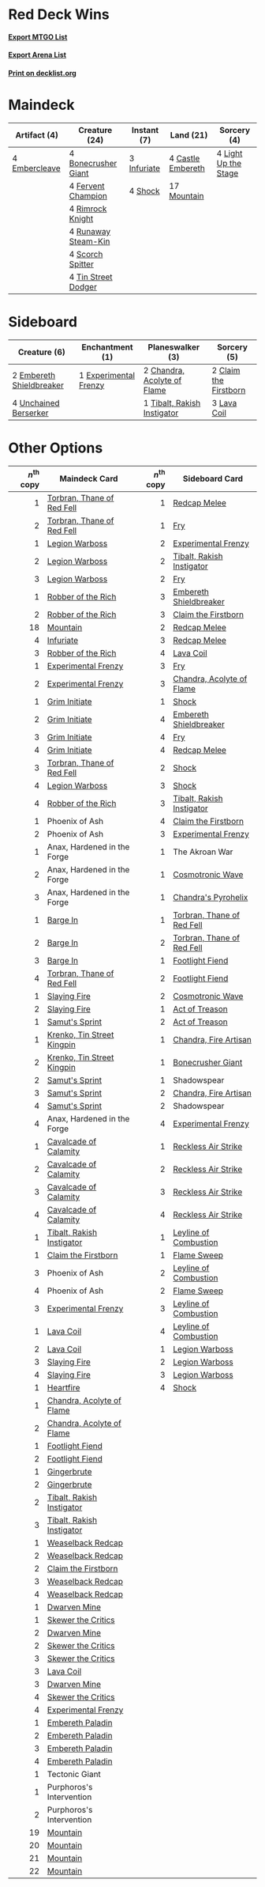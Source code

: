 # Red Deck Wins

#### [Export MTGO List](../collection/Red%20Deck%20Wins/Red%20Deck%20Wins.txt)
#### [Export Arena List](../collection/Red%20Deck%20Wins/Red%20Deck%20Wins_arena.txt)
#### [Print on decklist.org](http://decklist.org/?deckmain=4%09Bonecrusher%20Giant%0A4%09Castle%20Embereth%0A4%09Embercleave%0A4%09Fervent%20Champion%0A3%09Infuriate%0A4%09Light%20Up%20the%20Stage%0A17%09Mountain%0A4%09Rimrock%20Knight%0A4%09Runaway%20Steam-Kin%0A4%09Scorch%20Spitter%0A4%09Shock%0A4%09Tin%20Street%20Dodger&deckside=2%09Chandra,%20Acolyte%20of%20Flame%0A2%09Claim%20the%20Firstborn%0A2%09Embereth%20Shieldbreaker%0A1%09Experimental%20Frenzy%0A3%09Lava%20Coil%0A1%09Tibalt,%20Rakish%20Instigator%0A4%09Unchained%20Berserker)
# Maindeck

|                                      Artifact (4)                                      |                                        Creature (24)                                         |                                     Instant (7)                                      |                                         Land (21)                                          |                                          Sorcery (4)                                          |
|----------------------------------------------------------------------------------------|----------------------------------------------------------------------------------------------|--------------------------------------------------------------------------------------|--------------------------------------------------------------------------------------------|-----------------------------------------------------------------------------------------------|
|4 [Embercleave](http://gatherer.wizards.com/Pages/Card/Details.aspx?multiverseid=473082)|4 [Bonecrusher Giant](http://gatherer.wizards.com/Pages/Card/Details.aspx?multiverseid=473077)|3 [Infuriate](http://gatherer.wizards.com/Pages/Card/Details.aspx?multiverseid=466899)|4 [Castle Embereth](http://gatherer.wizards.com/Pages/Card/Details.aspx?multiverseid=473201)|4 [Light Up the Stage](http://gatherer.wizards.com/Pages/Card/Details.aspx?multiverseid=457251)|
|                                                                                        |4 [Fervent Champion](http://gatherer.wizards.com/Pages/Card/Details.aspx?multiverseid=473086) |4 [Shock](http://gatherer.wizards.com/Pages/Card/Details.aspx?multiverseid=129732)    |17 [Mountain](http://gatherer.wizards.com/Pages/Card/Details.aspx?multiverseid=439859)      |                                                                                               |
|                                                                                        |4 [Rimrock Knight](http://gatherer.wizards.com/Pages/Card/Details.aspx?multiverseid=473099)   |                                                                                      |                                                                                            |                                                                                               |
|                                                                                        |4 [Runaway Steam-Kin](http://gatherer.wizards.com/Pages/Card/Details.aspx?multiverseid=452865)|                                                                                      |                                                                                            |                                                                                               |
|                                                                                        |4 [Scorch Spitter](http://gatherer.wizards.com/Pages/Card/Details.aspx?multiverseid=466913)   |                                                                                      |                                                                                            |                                                                                               |
|                                                                                        |4 [Tin Street Dodger](http://gatherer.wizards.com/Pages/Card/Details.aspx?multiverseid=457264)|                                                                                      |                                                                                            |                                                                                               |


# Sideboard

|                                           Creature (6)                                            |                                        Enchantment (1)                                         |                                           Planeswalker (3)                                           |                                          Sorcery (5)                                           |
|---------------------------------------------------------------------------------------------------|------------------------------------------------------------------------------------------------|------------------------------------------------------------------------------------------------------|------------------------------------------------------------------------------------------------|
|2 [Embereth Shieldbreaker](http://gatherer.wizards.com/Pages/Card/Details.aspx?multiverseid=473084)|1 [Experimental Frenzy](http://gatherer.wizards.com/Pages/Card/Details.aspx?multiverseid=452849)|2 [Chandra, Acolyte of Flame](http://gatherer.wizards.com/Pages/Card/Details.aspx?multiverseid=466880)|2 [Claim the Firstborn](http://gatherer.wizards.com/Pages/Card/Details.aspx?multiverseid=473080)|
|4 [Unchained Berserker](http://gatherer.wizards.com/Pages/Card/Details.aspx?multiverseid=466918)   |                                                                                                |1 [Tibalt, Rakish Instigator](http://gatherer.wizards.com/Pages/Card/Details.aspx?multiverseid=461073)|3 [Lava Coil](http://gatherer.wizards.com/Pages/Card/Details.aspx?multiverseid=452858)          |


# Other Options

|*n*<sup>th</sup> copy|                                            Maindeck Card                                            |*n*<sup>th</sup> copy|                                           Sideboard Card                                            |
|--------------------:|-----------------------------------------------------------------------------------------------------|--------------------:|-----------------------------------------------------------------------------------------------------|
|                    1|[Torbran, Thane of Red Fell](http://gatherer.wizards.com/Pages/Card/Details.aspx?multiverseid=473109)|                    1|[Redcap Melee](http://gatherer.wizards.com/Pages/Card/Details.aspx?multiverseid=473097)              |
|                    2|[Torbran, Thane of Red Fell](http://gatherer.wizards.com/Pages/Card/Details.aspx?multiverseid=473109)|                    1|[Fry](http://gatherer.wizards.com/Pages/Card/Details.aspx?multiverseid=466894)                       |
|                    1|[Legion Warboss](http://gatherer.wizards.com/Pages/Card/Details.aspx?multiverseid=452859)            |                    2|[Experimental Frenzy](http://gatherer.wizards.com/Pages/Card/Details.aspx?multiverseid=452849)       |
|                    2|[Legion Warboss](http://gatherer.wizards.com/Pages/Card/Details.aspx?multiverseid=452859)            |                    2|[Tibalt, Rakish Instigator](http://gatherer.wizards.com/Pages/Card/Details.aspx?multiverseid=461073) |
|                    3|[Legion Warboss](http://gatherer.wizards.com/Pages/Card/Details.aspx?multiverseid=452859)            |                    2|[Fry](http://gatherer.wizards.com/Pages/Card/Details.aspx?multiverseid=466894)                       |
|                    1|[Robber of the Rich](http://gatherer.wizards.com/Pages/Card/Details.aspx?multiverseid=473100)        |                    3|[Embereth Shieldbreaker](http://gatherer.wizards.com/Pages/Card/Details.aspx?multiverseid=473084)    |
|                    2|[Robber of the Rich](http://gatherer.wizards.com/Pages/Card/Details.aspx?multiverseid=473100)        |                    3|[Claim the Firstborn](http://gatherer.wizards.com/Pages/Card/Details.aspx?multiverseid=473080)       |
|                   18|[Mountain](http://gatherer.wizards.com/Pages/Card/Details.aspx?multiverseid=439859)                  |                    2|[Redcap Melee](http://gatherer.wizards.com/Pages/Card/Details.aspx?multiverseid=473097)              |
|                    4|[Infuriate](http://gatherer.wizards.com/Pages/Card/Details.aspx?multiverseid=466899)                 |                    3|[Redcap Melee](http://gatherer.wizards.com/Pages/Card/Details.aspx?multiverseid=473097)              |
|                    3|[Robber of the Rich](http://gatherer.wizards.com/Pages/Card/Details.aspx?multiverseid=473100)        |                    4|[Lava Coil](http://gatherer.wizards.com/Pages/Card/Details.aspx?multiverseid=452858)                 |
|                    1|[Experimental Frenzy](http://gatherer.wizards.com/Pages/Card/Details.aspx?multiverseid=452849)       |                    3|[Fry](http://gatherer.wizards.com/Pages/Card/Details.aspx?multiverseid=466894)                       |
|                    2|[Experimental Frenzy](http://gatherer.wizards.com/Pages/Card/Details.aspx?multiverseid=452849)       |                    3|[Chandra, Acolyte of Flame](http://gatherer.wizards.com/Pages/Card/Details.aspx?multiverseid=466880) |
|                    1|[Grim Initiate](http://gatherer.wizards.com/Pages/Card/Details.aspx?multiverseid=461057)             |                    1|[Shock](http://gatherer.wizards.com/Pages/Card/Details.aspx?multiverseid=129732)                     |
|                    2|[Grim Initiate](http://gatherer.wizards.com/Pages/Card/Details.aspx?multiverseid=461057)             |                    4|[Embereth Shieldbreaker](http://gatherer.wizards.com/Pages/Card/Details.aspx?multiverseid=473084)    |
|                    3|[Grim Initiate](http://gatherer.wizards.com/Pages/Card/Details.aspx?multiverseid=461057)             |                    4|[Fry](http://gatherer.wizards.com/Pages/Card/Details.aspx?multiverseid=466894)                       |
|                    4|[Grim Initiate](http://gatherer.wizards.com/Pages/Card/Details.aspx?multiverseid=461057)             |                    4|[Redcap Melee](http://gatherer.wizards.com/Pages/Card/Details.aspx?multiverseid=473097)              |
|                    3|[Torbran, Thane of Red Fell](http://gatherer.wizards.com/Pages/Card/Details.aspx?multiverseid=473109)|                    2|[Shock](http://gatherer.wizards.com/Pages/Card/Details.aspx?multiverseid=129732)                     |
|                    4|[Legion Warboss](http://gatherer.wizards.com/Pages/Card/Details.aspx?multiverseid=452859)            |                    3|[Shock](http://gatherer.wizards.com/Pages/Card/Details.aspx?multiverseid=129732)                     |
|                    4|[Robber of the Rich](http://gatherer.wizards.com/Pages/Card/Details.aspx?multiverseid=473100)        |                    3|[Tibalt, Rakish Instigator](http://gatherer.wizards.com/Pages/Card/Details.aspx?multiverseid=461073) |
|                    1|Phoenix of Ash                                                                                       |                    4|[Claim the Firstborn](http://gatherer.wizards.com/Pages/Card/Details.aspx?multiverseid=473080)       |
|                    2|Phoenix of Ash                                                                                       |                    3|[Experimental Frenzy](http://gatherer.wizards.com/Pages/Card/Details.aspx?multiverseid=452849)       |
|                    1|Anax, Hardened in the Forge                                                                          |                    1|The Akroan War                                                                                       |
|                    2|Anax, Hardened in the Forge                                                                          |                    1|[Cosmotronic Wave](http://gatherer.wizards.com/Pages/Card/Details.aspx?multiverseid=452845)          |
|                    3|Anax, Hardened in the Forge                                                                          |                    1|[Chandra's Pyrohelix](http://gatherer.wizards.com/Pages/Card/Details.aspx?multiverseid=417684)       |
|                    1|[Barge In](http://gatherer.wizards.com/Pages/Card/Details.aspx?multiverseid=473074)                  |                    1|[Torbran, Thane of Red Fell](http://gatherer.wizards.com/Pages/Card/Details.aspx?multiverseid=473109)|
|                    2|[Barge In](http://gatherer.wizards.com/Pages/Card/Details.aspx?multiverseid=473074)                  |                    2|[Torbran, Thane of Red Fell](http://gatherer.wizards.com/Pages/Card/Details.aspx?multiverseid=473109)|
|                    3|[Barge In](http://gatherer.wizards.com/Pages/Card/Details.aspx?multiverseid=473074)                  |                    1|[Footlight Fiend](http://gatherer.wizards.com/Pages/Card/Details.aspx?multiverseid=457360)           |
|                    4|[Torbran, Thane of Red Fell](http://gatherer.wizards.com/Pages/Card/Details.aspx?multiverseid=473109)|                    2|[Footlight Fiend](http://gatherer.wizards.com/Pages/Card/Details.aspx?multiverseid=457360)           |
|                    1|[Slaying Fire](http://gatherer.wizards.com/Pages/Card/Details.aspx?multiverseid=473105)              |                    2|[Cosmotronic Wave](http://gatherer.wizards.com/Pages/Card/Details.aspx?multiverseid=452845)          |
|                    2|[Slaying Fire](http://gatherer.wizards.com/Pages/Card/Details.aspx?multiverseid=473105)              |                    1|[Act of Treason](http://gatherer.wizards.com/Pages/Card/Details.aspx?multiverseid=442107)            |
|                    1|[Samut's Sprint](http://gatherer.wizards.com/Pages/Card/Details.aspx?multiverseid=461069)            |                    2|[Act of Treason](http://gatherer.wizards.com/Pages/Card/Details.aspx?multiverseid=442107)            |
|                    1|[Krenko, Tin Street Kingpin](http://gatherer.wizards.com/Pages/Card/Details.aspx?multiverseid=461064)|                    1|[Chandra, Fire Artisan](http://gatherer.wizards.com/Pages/Card/Details.aspx?multiverseid=461046)     |
|                    2|[Krenko, Tin Street Kingpin](http://gatherer.wizards.com/Pages/Card/Details.aspx?multiverseid=461064)|                    1|[Bonecrusher Giant](http://gatherer.wizards.com/Pages/Card/Details.aspx?multiverseid=473077)         |
|                    2|[Samut's Sprint](http://gatherer.wizards.com/Pages/Card/Details.aspx?multiverseid=461069)            |                    1|Shadowspear                                                                                          |
|                    3|[Samut's Sprint](http://gatherer.wizards.com/Pages/Card/Details.aspx?multiverseid=461069)            |                    2|[Chandra, Fire Artisan](http://gatherer.wizards.com/Pages/Card/Details.aspx?multiverseid=461046)     |
|                    4|[Samut's Sprint](http://gatherer.wizards.com/Pages/Card/Details.aspx?multiverseid=461069)            |                    2|Shadowspear                                                                                          |
|                    4|Anax, Hardened in the Forge                                                                          |                    4|[Experimental Frenzy](http://gatherer.wizards.com/Pages/Card/Details.aspx?multiverseid=452849)       |
|                    1|[Cavalcade of Calamity](http://gatherer.wizards.com/Pages/Card/Details.aspx?multiverseid=457239)     |                    1|[Reckless Air Strike](http://gatherer.wizards.com/Pages/Card/Details.aspx?multiverseid=466908)       |
|                    2|[Cavalcade of Calamity](http://gatherer.wizards.com/Pages/Card/Details.aspx?multiverseid=457239)     |                    2|[Reckless Air Strike](http://gatherer.wizards.com/Pages/Card/Details.aspx?multiverseid=466908)       |
|                    3|[Cavalcade of Calamity](http://gatherer.wizards.com/Pages/Card/Details.aspx?multiverseid=457239)     |                    3|[Reckless Air Strike](http://gatherer.wizards.com/Pages/Card/Details.aspx?multiverseid=466908)       |
|                    4|[Cavalcade of Calamity](http://gatherer.wizards.com/Pages/Card/Details.aspx?multiverseid=457239)     |                    4|[Reckless Air Strike](http://gatherer.wizards.com/Pages/Card/Details.aspx?multiverseid=466908)       |
|                    1|[Tibalt, Rakish Instigator](http://gatherer.wizards.com/Pages/Card/Details.aspx?multiverseid=461073) |                    1|[Leyline of Combustion](http://gatherer.wizards.com/Pages/Card/Details.aspx?multiverseid=466902)     |
|                    1|[Claim the Firstborn](http://gatherer.wizards.com/Pages/Card/Details.aspx?multiverseid=473080)       |                    1|[Flame Sweep](http://gatherer.wizards.com/Pages/Card/Details.aspx?multiverseid=466893)               |
|                    3|Phoenix of Ash                                                                                       |                    2|[Leyline of Combustion](http://gatherer.wizards.com/Pages/Card/Details.aspx?multiverseid=466902)     |
|                    4|Phoenix of Ash                                                                                       |                    2|[Flame Sweep](http://gatherer.wizards.com/Pages/Card/Details.aspx?multiverseid=466893)               |
|                    3|[Experimental Frenzy](http://gatherer.wizards.com/Pages/Card/Details.aspx?multiverseid=452849)       |                    3|[Leyline of Combustion](http://gatherer.wizards.com/Pages/Card/Details.aspx?multiverseid=466902)     |
|                    1|[Lava Coil](http://gatherer.wizards.com/Pages/Card/Details.aspx?multiverseid=452858)                 |                    4|[Leyline of Combustion](http://gatherer.wizards.com/Pages/Card/Details.aspx?multiverseid=466902)     |
|                    2|[Lava Coil](http://gatherer.wizards.com/Pages/Card/Details.aspx?multiverseid=452858)                 |                    1|[Legion Warboss](http://gatherer.wizards.com/Pages/Card/Details.aspx?multiverseid=452859)            |
|                    3|[Slaying Fire](http://gatherer.wizards.com/Pages/Card/Details.aspx?multiverseid=473105)              |                    2|[Legion Warboss](http://gatherer.wizards.com/Pages/Card/Details.aspx?multiverseid=452859)            |
|                    4|[Slaying Fire](http://gatherer.wizards.com/Pages/Card/Details.aspx?multiverseid=473105)              |                    3|[Legion Warboss](http://gatherer.wizards.com/Pages/Card/Details.aspx?multiverseid=452859)            |
|                    1|[Heartfire](http://gatherer.wizards.com/Pages/Card/Details.aspx?multiverseid=461058)                 |                    4|[Shock](http://gatherer.wizards.com/Pages/Card/Details.aspx?multiverseid=129732)                     |
|                    1|[Chandra, Acolyte of Flame](http://gatherer.wizards.com/Pages/Card/Details.aspx?multiverseid=466880) |                     |                                                                                                     |
|                    2|[Chandra, Acolyte of Flame](http://gatherer.wizards.com/Pages/Card/Details.aspx?multiverseid=466880) |                     |                                                                                                     |
|                    1|[Footlight Fiend](http://gatherer.wizards.com/Pages/Card/Details.aspx?multiverseid=457360)           |                     |                                                                                                     |
|                    2|[Footlight Fiend](http://gatherer.wizards.com/Pages/Card/Details.aspx?multiverseid=457360)           |                     |                                                                                                     |
|                    1|[Gingerbrute](http://gatherer.wizards.com/Pages/Card/Details.aspx?multiverseid=473181)               |                     |                                                                                                     |
|                    2|[Gingerbrute](http://gatherer.wizards.com/Pages/Card/Details.aspx?multiverseid=473181)               |                     |                                                                                                     |
|                    2|[Tibalt, Rakish Instigator](http://gatherer.wizards.com/Pages/Card/Details.aspx?multiverseid=461073) |                     |                                                                                                     |
|                    3|[Tibalt, Rakish Instigator](http://gatherer.wizards.com/Pages/Card/Details.aspx?multiverseid=461073) |                     |                                                                                                     |
|                    1|[Weaselback Redcap](http://gatherer.wizards.com/Pages/Card/Details.aspx?multiverseid=473110)         |                     |                                                                                                     |
|                    2|[Weaselback Redcap](http://gatherer.wizards.com/Pages/Card/Details.aspx?multiverseid=473110)         |                     |                                                                                                     |
|                    2|[Claim the Firstborn](http://gatherer.wizards.com/Pages/Card/Details.aspx?multiverseid=473080)       |                     |                                                                                                     |
|                    3|[Weaselback Redcap](http://gatherer.wizards.com/Pages/Card/Details.aspx?multiverseid=473110)         |                     |                                                                                                     |
|                    4|[Weaselback Redcap](http://gatherer.wizards.com/Pages/Card/Details.aspx?multiverseid=473110)         |                     |                                                                                                     |
|                    1|[Dwarven Mine](http://gatherer.wizards.com/Pages/Card/Details.aspx?multiverseid=473205)              |                     |                                                                                                     |
|                    1|[Skewer the Critics](http://gatherer.wizards.com/Pages/Card/Details.aspx?multiverseid=457259)        |                     |                                                                                                     |
|                    2|[Dwarven Mine](http://gatherer.wizards.com/Pages/Card/Details.aspx?multiverseid=473205)              |                     |                                                                                                     |
|                    2|[Skewer the Critics](http://gatherer.wizards.com/Pages/Card/Details.aspx?multiverseid=457259)        |                     |                                                                                                     |
|                    3|[Skewer the Critics](http://gatherer.wizards.com/Pages/Card/Details.aspx?multiverseid=457259)        |                     |                                                                                                     |
|                    3|[Lava Coil](http://gatherer.wizards.com/Pages/Card/Details.aspx?multiverseid=452858)                 |                     |                                                                                                     |
|                    3|[Dwarven Mine](http://gatherer.wizards.com/Pages/Card/Details.aspx?multiverseid=473205)              |                     |                                                                                                     |
|                    4|[Skewer the Critics](http://gatherer.wizards.com/Pages/Card/Details.aspx?multiverseid=457259)        |                     |                                                                                                     |
|                    4|[Experimental Frenzy](http://gatherer.wizards.com/Pages/Card/Details.aspx?multiverseid=452849)       |                     |                                                                                                     |
|                    1|[Embereth Paladin](http://gatherer.wizards.com/Pages/Card/Details.aspx?multiverseid=473083)          |                     |                                                                                                     |
|                    2|[Embereth Paladin](http://gatherer.wizards.com/Pages/Card/Details.aspx?multiverseid=473083)          |                     |                                                                                                     |
|                    3|[Embereth Paladin](http://gatherer.wizards.com/Pages/Card/Details.aspx?multiverseid=473083)          |                     |                                                                                                     |
|                    4|[Embereth Paladin](http://gatherer.wizards.com/Pages/Card/Details.aspx?multiverseid=473083)          |                     |                                                                                                     |
|                    1|Tectonic Giant                                                                                       |                     |                                                                                                     |
|                    1|Purphoros's Intervention                                                                             |                     |                                                                                                     |
|                    2|Purphoros's Intervention                                                                             |                     |                                                                                                     |
|                   19|[Mountain](http://gatherer.wizards.com/Pages/Card/Details.aspx?multiverseid=439859)                  |                     |                                                                                                     |
|                   20|[Mountain](http://gatherer.wizards.com/Pages/Card/Details.aspx?multiverseid=439859)                  |                     |                                                                                                     |
|                   21|[Mountain](http://gatherer.wizards.com/Pages/Card/Details.aspx?multiverseid=439859)                  |                     |                                                                                                     |
|                   22|[Mountain](http://gatherer.wizards.com/Pages/Card/Details.aspx?multiverseid=439859)                  |                     |                                                                                                     |

